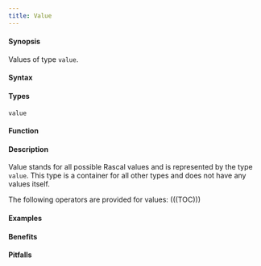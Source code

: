 ```yaml
---
title: Value
---
```


#### Synopsis

Values of type `value`.

#### Syntax

#### Types

`value`

#### Function

#### Description

Value stands for all possible Rascal values and is represented by the type `value`.
This type is a container for all other types and does not have any values itself.

The following operators are provided for values:
(((TOC)))

#### Examples

#### Benefits

#### Pitfalls

